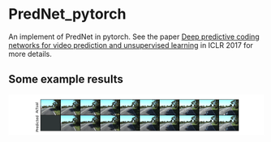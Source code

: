 # PredNet_pytorch

An implement of PredNet in pytorch. See the paper [Deep predictive coding networks for video prediction and unsupervised learning](https://arxiv.org/abs/1605.08104) in ICLR 2017 for more details.

## Some example results
![example](./kitti_results/prediction_plots/use_pretrained_weights/plot_5.png)
